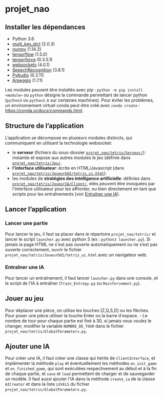# projet_nao

## Installer les dépendances

* Python 3.6
* [multi_key_dict](https://pypi.python.org/pypi/multi_key_dict/2.0.3) (2.0.3)
* [numpy](https://pypi.python.org/pypi/numpy/1.14.2) (1.14.2)
* [tensorflow](https://pypi.python.org/pypi/tensorflow/1.5.0) (1.5.0)
* [tensorforce](https://pypi.python.org/pypi/tensorforce/0.3.5.1) (0.3.5.1)
* [websockets](https://pypi.python.org/pypi/websockets/4.0.1) (4.0.1)
* [SpeechRecognition](https://pypi.python.org/pypi/SpeechRecognition/3.8.1) (3.8.1)
* [PyAudio](https://pypi.python.org/pypi/PyAudio/0.2.11) (0.2.11)
* [Arpeggio](https://pypi.python.org/pypi/Arpeggio/1.7.1) (1.7.1)

Les modules peuvent être installés avec pip : `python -m pip install <module>` ou `python` désigne la commande permettant de lancer python (`python3` ou `python3.6` sur certaines machines). Pour éviter les problèmes, un environnement virtuel conda peut-être créé avec `conda create` : https://conda.io/docs/commands.html.

## Structure de l’application
L’application se décompose en plusieurs modules distincts, qui communiquent en utilisant la technologie websocket:
* le **serveur** (fichiers du sous-dossier [`projet_nao/tetris/Serveur/`](tetris/Serveur/)): instantie et expose aux autres modules le jeu (définie dans [`projet_nao/tetris/Jeu/`](tetris/Jeu/).
* **l'interface utilisateur**: écrite en HTML/Javascript (dans [`projet_nao/tetris/JoueurGUI/tetris_ui.html`](tetris/JoueurGUI/tetris_ui.html)).
* les modules de **stratégies des intelligence artificielle**: définies dans [`projet_nao/tetris/JoueurIA/Client/`](/tetris/JoueurIA/Client/), elles peuvent être invoquées par l'interface utilisateur pour les affronter, ou bien directement en tant que scripts pour les entraînements (voir [Entraîner une IA](#entra%C3%AEner-une-ia)).

## Lancer l’application
### Lancer une partie
Pour lancer le jeu, il faut se placer dans le répertoire `projet_nao/tetris/` et lancer le script `launcher.py` avec python 3 (ex : `python3 launcher.py`). Si jamais la page HTML ne s'est pas ouverte automatiquement ou ne s’est pas ouverte correctement, ouvrir le fichier `projet_nao/tetris/JoueurGUI/tetris_ui.html` avec un navigateur web.
### Entraîner une IA
Pour lancer un entraînement, il faut lancer `launcher.py` dans une console, et le script de l’IA à entraîner (`Train_Entropy.py` ou `Reinforcement.py`).

## Jouer au jeu
Pour déplacer une pièce, on utilise les touches [Z,Q,S,D] ou les flèches. Pour poser une pièce utiliser la touche Enter ou la barre d'espace. - Le nombre de tour pour chaque partie est fixé à 30, si jamais vous voulez le changer, modifier la variable `NOMBRE_DE_TOUR` dans le fichier `projet_nao/tetris/GlobalParameters.py`.

## Ajouter une IA
Pour créer une IA, il faut créer une classe qui hérite de `ClientInterface`, et implémenter la méthode `play` et éventuellement les méthodes `on_init_game` et `on_finished_game`, qui sont exécutées respectivement au début et à la fin de chaque partie, et `save` et `load` permettent de charger et de sauvegarder un modèle. Il faut aussi ajouter l'IA dans la méthode `create_ia` de la classe `AICreator` et dans la liste `LEVELS` du fichier `projet_nao/tetris/GlobalParameters.py`.
